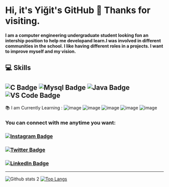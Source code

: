 # Hi, it's Yiğit's GitHub 👋 Thanks for visiting.

#### I am a computer engineering undergraduate student looking fon an intership position to help me developand learn.I was involved in different communities in the school. I like having different roles in a projects. I want to improve myself and my vision.



## 💻 Skills
![C Badge](https://img.shields.io/badge/-C-blue)
![Mysql Badge](https://user-images.githubusercontent.com/108831247/177637129-fddb64a5-88e8-455d-9542-f84abc54c6e0.png)
![Java Badge](https://user-images.githubusercontent.com/108831247/177637457-c084e73f-dbe6-4f21-b3e7-dd98c9d6edad.png)
![VS Code Badge](https://user-images.githubusercontent.com/108831247/177637481-a385da1b-4d90-4858-ad82-47ffe334489e.png)
----
📚  I am Currently Learning :
![image](https://user-images.githubusercontent.com/108831247/177637056-bf6821ab-4b32-4a6e-8c89-2cce23a85e59.png)
![image](https://user-images.githubusercontent.com/108831247/177637079-bf9d7331-3e39-4db9-8b1a-0f41a14c9629.png)
![image](https://user-images.githubusercontent.com/108831247/177637103-73cbdf71-a02f-4a20-80d2-6e889626b042.png)
![image](https://user-images.githubusercontent.com/108831247/177637702-3d328a96-8d53-4f2f-8bde-5bd3fa58a5d8.png)
![image](https://user-images.githubusercontent.com/108831247/177637795-3a786f5d-7524-4977-ab80-09859e4c3210.png)




### You can connect with me anytime you want:
### [![Instagram Badge](https://img.shields.io/badge/-Instagram-C13584?style=flat-quare&labelColor=C13584&logo=instagram&logoColor=link)](https://www.instagram.com/yigitsokel1/)
### [![Twitter Badge](https://img.shields.io/badge/-Twitter-blue?style=flat&logo=Twitter&logoColor=white)](https://twitter.com/oysokel) 
### [![LinkedIn Badge](https://img.shields.io/badge/-LinkedIn-blue?style=flat&logo=Linkedin&logoColor=white)](https://www.linkedin.com/in/yiğit-sökel-751479180/)
---
![Github stats 2](https://github-readme-stats.vercel.app/api?username=yigitsokel1&show_icons=true&theme=radical) [![Top Langs](https://github-readme-stats.vercel.app/api/top-langs/?username=yigitsokel1&layout=compact)](https://github.com/anuraghazra/github-readme-stats)

